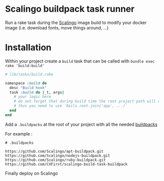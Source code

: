 # Scalingo buildpack task runner

Run a rake task during the [Scalingo](https://scalingo.com) image build to modify your docker image (i.e. download fonts, move things around, ...)

# Installation

Within your project create a `build` task that can be called with `bundle exec rake 'build:build' `

```ruby
# lib/tasks/build.rake

namespace :build do
  desc "Build hook"
  task :build do |_t, args|
    # your logic here
    # do not forget that during build time the root project path will not be `/app/app` but something like `/build/<uuid>/app/app/...`
    # thus you need to use `Rails.root.join('app', ...)`
  end
end
```

Add a `.buildpacks` at the root of your project with all the needed [buildpacks](https://doc.scalingo.com/platform/deployment/buildpacks/intro)

For example :
```
# .buildpacks

https://github.com/Scalingo/apt-buildpack.git
https://github.com/Scalingo/nodejs-buildpack.git
https://github.com/Scalingo/ruby-buildpack.git
https://github.com/CXFirst/scalingo-build-task-buildpack
```

Finally deploy on Scalingo

